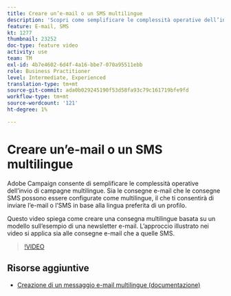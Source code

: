 ```yaml
---
title: Creare un’e-mail o un SMS multilingue
description: 'Scopri come semplificare le complessità operative dell’invio di campagne multilingue. '
feature: E-mail, SMS
kt: 1277
thumbnail: 23252
doc-type: feature video
activity: use
team: TM
exl-id: 4b7e4602-6d4f-4a16-bbe7-070a95511ebb
role: Business Practitioner
level: Intermediate, Experienced
translation-type: tm+mt
source-git-commit: ada0b029245190f53d58fa93c79c161719bfe9fd
workflow-type: tm+mt
source-wordcount: '121'
ht-degree: 1%

---
```


# Creare un’e-mail o un SMS multilingue

Adobe Campaign consente di semplificare le complessità operative dell’invio di campagne multilingue. Sia le consegne e-mail che le consegne SMS possono essere configurate come multilingue, il che ti consentirà di inviare l’e-mail o l’SMS in base alla lingua preferita di un profilo.

Questo video spiega come creare una consegna multilingue basata su un modello sull’esempio di una newsletter e-mail. L’approccio illustrato nei video si applica sia alle consegne e-mail che a quelle SMS.

>[!VIDEO](https://video.tv.adobe.com/v/23252?quality=12)

## Risorse aggiuntive

* [Creazione di un messaggio e-mail multilingue (documentazione)](https://docs.adobe.com/content/help/en/campaign-standard/using/communication-channels/email-messages/creating-a-multilingual-email.html)
